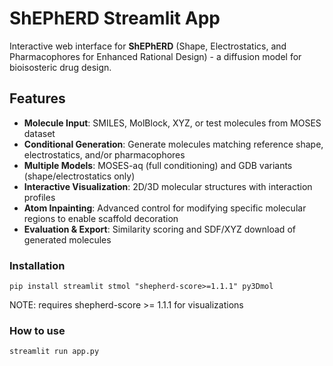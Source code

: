 # ShEPhERD Streamlit App

Interactive web interface for **ShEPhERD** (Shape, Electrostatics, and Pharmacophores for Enhanced Rational Design) - a diffusion model for bioisosteric drug design.

## Features
- **Molecule Input**: SMILES, MolBlock, XYZ, or test molecules from MOSES dataset
- **Conditional Generation**: Generate molecules matching reference shape, electrostatics, and/or pharmacophores
- **Multiple Models**: MOSES-aq (full conditioning) and GDB variants (shape/electrostatics only)
- **Interactive Visualization**: 2D/3D molecular structures with interaction profiles
- **Atom Inpainting**: Advanced control for modifying specific molecular regions to enable scaffold decoration
- **Evaluation & Export**: Similarity scoring and SDF/XYZ download of generated molecules

### Installation
```
pip install streamlit stmol "shepherd-score>=1.1.1" py3Dmol
```
NOTE: requires shepherd-score >= 1.1.1 for visualizations

### How to use
```
streamlit run app.py
```